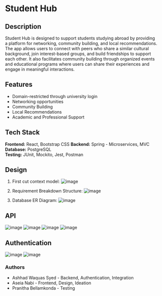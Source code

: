 # Student Hub

## Description
Student Hub is designed to support students studying abroad by providing a platform for networking, community building, and local recommendations. The app allows users to connect with peers who share a similar cultural background, join interest-based groups, and build friendships to support each other. It also facilitates community building through organized events and educational programs where users can share their experiences and engage in meaningful interactions.

## Features
- Domain-restricted through university login
- Networking opportunities
-	Community Building
-	Local Recommendations
-	Academic and Professional Support

## Tech Stack
**Frontend:** React, Bootstrap CSS
**Backend:** Spring - Microservices, MVC 
**Database:** PostgreSQL  
**Testing:** JUnit, Mockito, Jest, Postman

## Design
1. First cut context model:
![image](https://github.com/user-attachments/assets/f5d5a3ae-f241-492f-842b-cd336c083d59)

2. Requirement Breakdown Structure:
![image](https://github.com/user-attachments/assets/47e27fe4-8083-46a4-9e41-ce5e1eb78585)

3. Database ER Diagram:
![image](https://github.com/user-attachments/assets/5d1b45b3-ba72-434f-88e1-b1b085de5960)

## API
![image](https://github.com/user-attachments/assets/f52489cb-73b6-46bc-a020-a7ce0b6a9dfd)
![image](https://github.com/user-attachments/assets/26b2d2de-ebc5-443d-9333-f0b5078ba8e2)
![image](https://github.com/user-attachments/assets/dac4523b-aff3-44fd-b498-4cc2ac428fc5)
![image](https://github.com/user-attachments/assets/56c48a09-c24d-4485-94c1-de2041abd728)

## Authentication
![image](https://github.com/user-attachments/assets/97b759a3-a38c-47de-877d-901d8f8ae314)
![image](https://github.com/user-attachments/assets/2217c02c-450d-4592-a446-339c45f9e713)


### Authors
* Ashhad Waquas Syed - Backend, Authentication, Integration
* Aseia Nabi - Frontend, Design, Ideation
* Pranitha Bellamkonda - Testing
